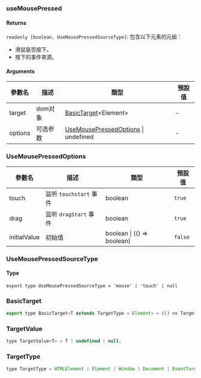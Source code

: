 ### useMousePressed

#### Returns
`readonly [boolean, UseMousePressedSourceType]`: 包含以下元素的元組：
- 滑鼠是否按下。
- 按下的事件來源。

#### Arguments
|參數名|描述|類型|預設值|
|---|---|---|---|
|target|dom对象|[BasicTarget](#basictarget)&lt;Element&gt; |-|
|options|可选参数|[UseMousePressedOptions](#usemousepressedoptions) \| undefined |-|

### UseMousePressedOptions

|參數名|描述|類型|預設值|
|---|---|---|---|
|touch|监听 `touchstart` 事件|boolean |`true`|
|drag|监听 `dragStart` 事件|boolean |`true`|
|initialValue|初始值|boolean \| (() => boolean) |`false`|

### UseMousePressedSourceType

#### Type

`export type UseMousePressedSourceType = 'mouse' | 'touch' | null`


### BasicTarget

```js
export type BasicTarget<T extends TargetType = Element> = (() => TargetValue<T>) | TargetValue<T> | MutableRefObject<TargetValue<T>>;
```

### TargetValue

```js
type TargetValue<T> = T | undefined | null;
```

### TargetType

```js
type TargetType = HTMLElement | Element | Window | Document | EventTarget;
```